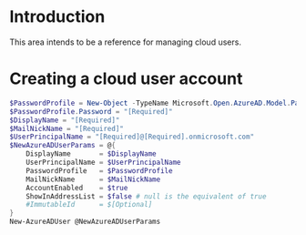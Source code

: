 # Introduction

This area intends to be a reference for managing cloud users.

# Creating a cloud user account

```powershell
$PasswordProfile = New-Object -TypeName Microsoft.Open.AzureAD.Model.PasswordProfile
$PasswordProfile.Password = "[Required]"
$DisplayName = "[Required]"
$MailNickName = "[Required]"
$UserPrincipalName = "[Required]@[Required].onmicrosoft.com"
$NewAzureADUserParams = @{
    DisplayName       = $DisplayName
    UserPrincipalName = $UserPrincipalName
    PasswordProfile   = $PasswordProfile
    MailNickName      = $MailNickName
    AccountEnabled    = $true
    ShowInAddressList = $false # null is the equivalent of true
    #ImmutableId      = $[Optional]
}
New-AzureADUser @NewAzureADUserParams
```

